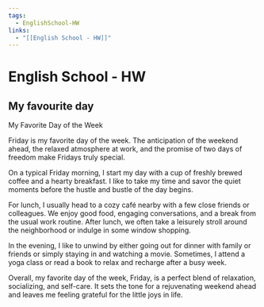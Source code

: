 ```yaml
---
tags:
  - EnglishSchool-HW
links:
  - "[[English School - HW]]"
---
```

# English School - HW
## My favourite day

My Favorite Day of the Week

Friday is my favorite day of the week. The anticipation of the weekend ahead, the relaxed atmosphere at work, and the promise of two days of freedom make Fridays truly special. 

On a typical Friday morning, I start my day with a cup of freshly brewed coffee and a hearty breakfast. I like to take my time and savor the quiet moments before the hustle and bustle of the day begins. 

For lunch, I usually head to a cozy café nearby with a few close friends or colleagues. We enjoy good food, engaging conversations, and a break from the usual work routine. After lunch, we often take a leisurely stroll around the neighborhood or indulge in some window shopping.

In the evening, I like to unwind by either going out for dinner with family or friends or simply staying in and watching a movie. Sometimes, I attend a yoga class or read a book to relax and recharge after a busy week. 

Overall, my favorite day of the week, Friday, is a perfect blend of relaxation, socializing, and self-care. It sets the tone for a rejuvenating weekend ahead and leaves me feeling grateful for the little joys in life.

